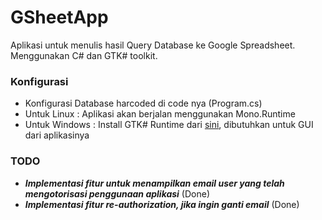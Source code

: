 ﻿# GSheetApp

Aplikasi untuk menulis hasil Query Database ke Google Spreadsheet.  
Menggunakan C# dan GTK# toolkit.

### Konfigurasi
* Konfigurasi Database harcoded di code nya (Program.cs)
* Untuk Linux : Aplikasi akan berjalan menggunakan Mono.Runtime
* Untuk Windows : Install GTK# Runtime dari [sini](http://www.mono-project.com/download/#download-win), dibutuhkan untuk GUI dari aplikasinya

### TODO
* ___Implementasi fitur untuk menampilkan email user yang telah mengotorisasi penggunaan aplikasi___ (Done)
* ___Implementasi fitur re-authorization, jika ingin ganti email___ (Done)
